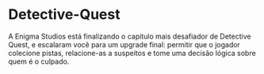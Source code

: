 # Detective-Quest
A Enigma Studios está finalizando o capítulo mais desafiador de Detective Quest, e escalaram você para um upgrade final: permitir que o jogador colecione pistas, relacione-as a suspeitos e tome uma decisão lógica sobre quem é o culpado.
